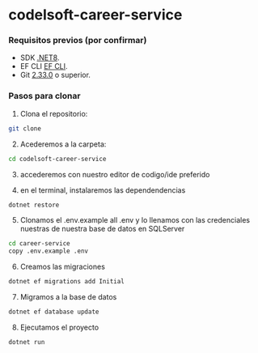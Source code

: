 ﻿# codelsoft-career-service
### Requisitos previos (por confirmar)

- SDK [.NET8](https://dotnet.microsoft.com/es-es/download/dotnet/8.0).
- EF CLI [EF CLI](https://www.nuget.org/packages/dotnet-ef/).
- Git [2.33.0](https://git-scm.com/downloads) o superior.

### Pasos para clonar

1. Clona el repositorio:
```bash
git clone 
```

2. Acederemos a la carpeta:
```bash
cd codelsoft-career-service
```

3. accederemos con nuestro editor de codigo/ide preferido

4. en el terminal, instalaremos las dependendencias
```bash
dotnet restore
```

5. Clonamos el .env.example all .env y lo llenamos con las credenciales nuestras de nuestra base de datos en SQLServer
```bash
cd career-service
copy .env.example .env
```

6. Creamos las migraciones 
```bash
dotnet ef migrations add Initial
```

7. Migramos a la base de datos
```bash
dotnet ef database update
```

8. Ejecutamos el proyecto
```bash
dotnet run
```



